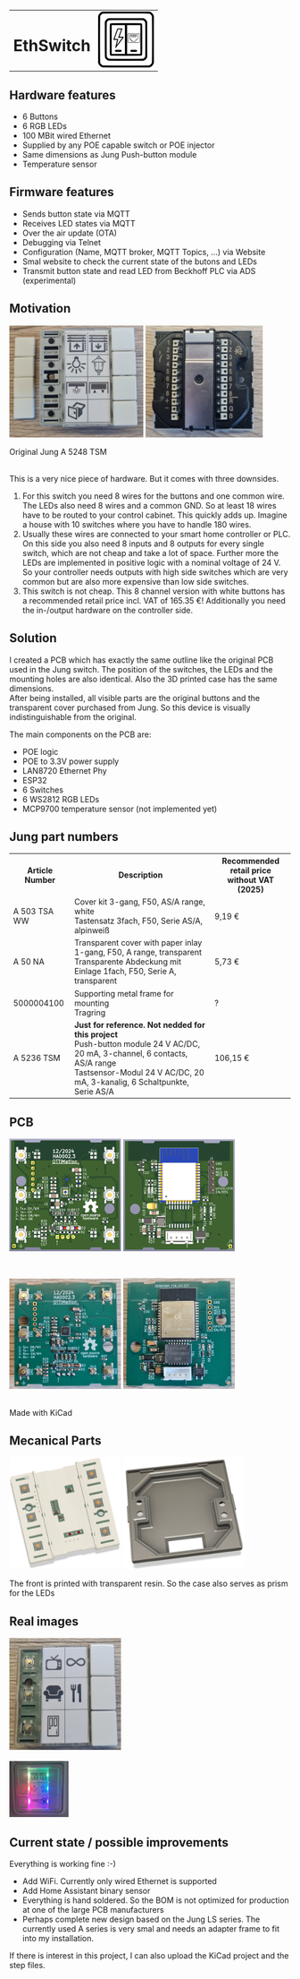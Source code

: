 

<table width="100%">
<tr>
<td><H1>EthSwitch</H1></td>
<td align="right"><img src="./pics/EthSwitch.svg" height="100"/></td>
</tr>
</table>

## Hardware features
- 6 Buttons
- 6 RGB LEDs
- 100 MBit wired Ethernet
- Supplied by any POE capable switch or POE injector
- Same dimensions as Jung Push-button module
- Temperature sensor

## Firmware features
- Sends button state via MQTT
- Receives LED states via MQTT
- Over the air update (OTA)
- Debugging via Telnet
- Configuration (Name, MQTT broker, MQTT Topics, ...) via Website
- Smal website to check the current state of the butons and LEDs
- Transmit button state and read LED from Beckhoff PLC via ADS (experimental)

## Motivation
<p>
<img src="./pics/A5248TSM_Front.jpg" height="200"/>
<img src="./pics/A5248TSM_Back.jpg"  height="200"/><br>
</p>
Original Jung A 5248 TSM<br><br>

This is a very nice piece of hardware. But it comes with three downsides.  
1. For this switch you need 8 wires for the buttons and one common wire. The LEDs also need 8 wires and a common GND. So at least 18 wires have to be routed to your control cabinet. This quickly adds up. Imagine a house with 10 switches where you have to handle 180 wires.  
2. Usually these wires are connected to your smart home controller or PLC. On this side you also need 8 inputs and 8 outputs for every single switch, which are not cheap and take a lot of space.
Further more the LEDs are implemented in positive logic with a nominal voltage of 24 V. So your controller needs outputs with high side switches which are very common but are also more expensive than low side switches.
3. This switch is not cheap. This 8 channel version with white buttons has a recommended retail price incl. VAT of 165.35 €! Additionally you need the in-/output hardware on the controller side.

## Solution
I created a PCB which has exactly the same outline like the original PCB used in the Jung switch. The position of the switches, the LEDs and the mounting holes are also identical. Also the 3D printed case has the same dimensions.  
After being installed, all visible parts are the original buttons and the transparent cover purchased from Jung. So this device is visually indistinguishable from the original.  

The main components on the PCB are:
- POE logic
- POE to 3.3V power supply
- LAN8720 Ethernet Phy
- ESP32
- 6 Switches
- 6 WS2812 RGB LEDs
- MCP9700 temperature sensor (not implemented yet)

## Jung part numbers

<table>
<tr>
    <th>Article Number</th>
    <th>Description</th>
    <th>Recommended retail price<br>without VAT (2025)</th>
</tr>
<tr>
    <td>A 503 TSA WW</td>
    <td>Cover kit 3-gang, F50, AS/A range, white<br>Tastensatz 3fach, F50, Serie AS/A, alpinweiß</td>
    <td>9,19 € </td>
</tr>
<tr>
    <td>A 50 NA</td>
    <td>Transparent cover with paper inlay 1-gang, F50, A range, transparent<br>
    Transparente Abdeckung mit Einlage 1fach, F50, Serie A, transparent</td>
    <td>5,73 €</td>
</tr>
<tr>
    <td>5000004100</td>
    <td>Supporting metal frame for mounting<br>
    Tragring</td>
    <td>?</td>
</tr>
<tr>
    <td>A 5236 TSM</td>
    <td><b>Just for reference. Not nedded for this project</b><br>
    Push-button module 24 V AC/DC, 20 mA, 3-channel, 6 contacts, AS/A range<br>
    Tastsensor-Modul 24 V AC/DC, 20 mA, 3-kanalig, 6 Schaltpunkte, Serie AS/A
     </td>
    <td>106,15 €</td>
</tr>
</table>

## PCB
<p>
<img src="./pics/PCB_V3_Bot.png" alt="Bottom" width="200"/>
<img src="./pics/PCB_V3_Top.png" alt="Top" width="200"/>
</p>
<br>
<p>
<img src="./pics/PcbBottom.jpg" width="200"/>
<img src="./pics/PcbTop.jpg" width="200"/>
</p>
<br>
Made with KiCad

## Mecanical Parts
<p>
<img src="./pics/CaseFront.png" height="200"/>
<img src="./pics/CaseBack.png" height="200"/>
</p>
The front is printed with transparent resin. So the case also serves as prism for the LEDs

## Real images
<p>
<img src="./pics/Front.jpg" height="200"/> <br><br>
<img src="./pics/EthSwitch.gif" height="100"/>
</p>



## Current state / possible improvements
Everything is working fine :-)
- Add WiFi. Currently only wired Ethernet is supported
- Add Home Assistant binary sensor
- Everything is hand soldered. So the BOM is not optimized for production at one of the large PCB manufacturers
- Perhaps complete new design based on the Jung LS series. The currently used A series is very smal and needs an adapter frame to fit into my installation.


If there is interest in this project, I can also upload the KiCad project and the step files.

